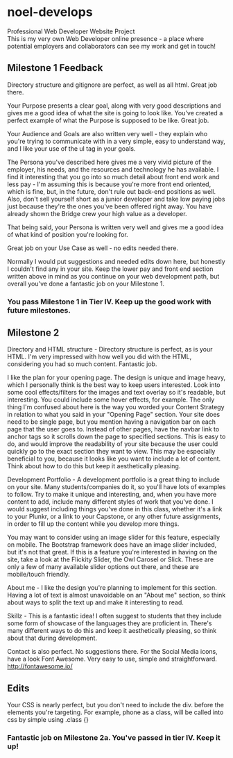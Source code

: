 # noel-develops
Professional Web Developer Website Project<br />
This is my very own Web Developer online presence - a place where potential employers and collaborators can see my work and get in touch!


## Milestone 1 Feedback

Directory structure and gitignore are perfect, as well as all html. Great job there.

Your Purpose presents a clear goal, along with very good descriptions and gives me a good idea of what the site is going to look like. You've created a perfect example of what the Purpose is supposed to be like. Great job.

Your Audience and Goals are also written very well - they explain who you're trying to communicate with in a very simple, easy to understand way, and I like your use of the ul tag in your goals.

The Persona you've described here gives me a very vivid picture of the employer, his needs, and the resources and technology he has available. I find it interesting that you go into so much detail about front end work and less pay - I'm assuming this is because you're more front end oriented, which is fine, but, in the future, don't rule out back-end positions as well. Also, don't sell yourself short as a junior developer and take low paying jobs just because they're the ones you've been offered right away. You have already shown the Bridge crew your high value as a developer. 

That being said, your Persona is written very well and gives me a good idea of what kind of position you're looking for. 

Great job on your Use Case as well - no edits needed there.

Normally I would put suggestions and needed edits down here, but honestly I couldn't find any in your site. Keep the lower pay and front end section written above in mind as you continue on your web development path, but overall you've done a fantastic job on your Milestone 1.

### You pass Milestone 1 in Tier IV. Keep up the good work with future milestones.



## Milestone 2
Directory and HTML structure - Directory structure is perfect, as is your HTML. I'm very impressed with how well you did with the HTML, considering you had so much content. Fantastic job.

I like the plan for your opening page. The design is unique and image heavy, which I personally think is the best way to keep users interested. Look into some cool effects/filters for the images and text overlay so it's readable, but interesting. You could include some hover effects, for example. The only thing I'm confused about here is the way you worded your Content Strategy in relation to what you said in your "Opening Page" section. Your site does need to be single page, but you mention having a navigation bar on each page that the user goes to. Instead of other pages, have the navbar link to anchor tags so it scrolls down the page to specified sections. This is easy to do, and would improve the readability of your site because the user could quickly go to the exact section they want to view. This may be especially beneficial to you, because it looks like you want to include a lot of content. Think about how to do this but keep it aesthetically pleasing.

Development Portfolio - A development portfolio is a great thing to include on your site. Many students/companies do it, so you'll have lots of examples to follow. Try to make it unique and interesting, and, when you have more content to add, include many different styles of work that you've done. I would suggest including things you've done in this class, whether it's a link to your Plunkr, or a link to your Capstone, or any other future assignments, in order to fill up the content while you develop more things. 

You may want to consider using an image slider for this feature, especially on mobile. The Bootstrap framework does have an image slider included, but it's not that great. If this is a feature you're interested in having on the site, take a look at the Flickity Slider, the Owl Carosel or Slick. These are only a few of many available slider options out there, and these are mobile/touch friendly.

About me - I like the design you're planning to implement for this section. Having a lot of text is almost unavoidable on an "About me" section, so think about ways to split the text up and make it interesting to read.

Skillz - This is a fantastic idea! I often suggest to students that they include some form of showcase of the languages they are proficient in. There's many different ways to do this and keep it aesthetically pleasing, so think about that during development.

Contact is also perfect. No suggestions there. For the Social Media icons, have a look Font Awesome. Very easy to use, simple and straightforward. http://fontawesome.io/


## Edits

Your CSS is nearly perfect, but you don't need to include the div. before the elements you're targeting. For example, phone as a class, will be called into css by simple using .class {}


### Fantastic job on Milestone 2a. You've passed in tier IV. Keep it up!
